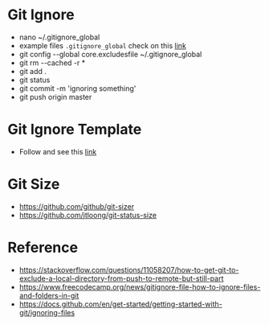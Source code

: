# Git Ignore
- nano ~/.gitignore_global
- example files `.gitignore_global` check on this [link](https://raw.githubusercontent.com/xhilmi/gitignore/master/.gitignore_global) 
- git config --global core.excludesfile ~/.gitignore_global
- git rm --cached -r *
- git add .
- git status
- git commit -m 'ignoring something'
- git push origin master

# Git Ignore Template
- Follow and see this [link](https://github.com/github/gitignore)

# Git Size
- https://github.com/github/git-sizer
- https://github.com/jtloong/git-status-size

# Reference
- https://stackoverflow.com/questions/11058207/how-to-get-git-to-exclude-a-local-directory-from-push-to-remote-but-still-part
- https://www.freecodecamp.org/news/gitignore-file-how-to-ignore-files-and-folders-in-git
- https://docs.github.com/en/get-started/getting-started-with-git/ignoring-files

